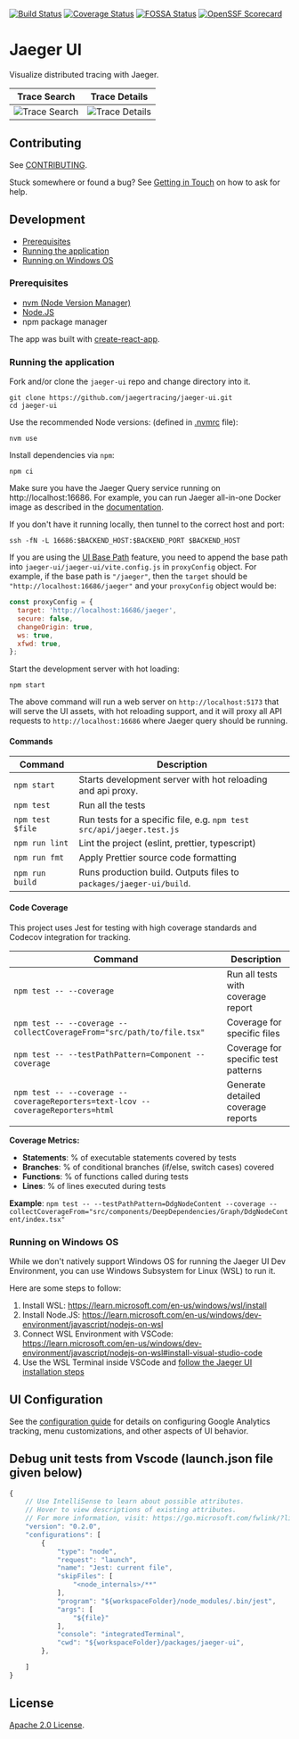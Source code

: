 [![Build Status][ci-img]][ci] [![Coverage Status][cov-img]][cov] [![FOSSA Status][fossa-img]][fossa] [![OpenSSF Scorecard](https://api.securityscorecards.dev/projects/github.com/jaegertracing/jaeger-ui/badge)](https://securityscorecards.dev/viewer/?uri=github.com/jaegertracing/jaeger-ui)

# Jaeger UI

Visualize distributed tracing with Jaeger.

|              Trace Search              |             Trace Details              |
| :------------------------------------: | :------------------------------------: |
| ![Trace Search](./media/ss_search.png) | ![Trace Details](./media/ss_trace.png) |

## Contributing

See [CONTRIBUTING](./CONTRIBUTING.md).

Stuck somewhere or found a bug? See [Getting in Touch](https://www.jaegertracing.io/get-in-touch/) on how to ask for help.

## Development

- [Prerequisites](#prerequisites)
- [Running the application](#running-the-application)
- [Running on Windows OS](#running-on-windows-os)

### Prerequisites

- [nvm (Node Version Manager)](https://github.com/nvm-sh/nvm)
- [Node.JS](https://nodejs.org/en)
- npm package manager

The app was built with [create-react-app](https://github.com/facebookincubator/create-react-app).

### Running the application

Fork and/or clone the `jaeger-ui` repo and change directory into it.

```
git clone https://github.com/jaegertracing/jaeger-ui.git
cd jaeger-ui
```

Use the recommended Node versions: (defined in [.nvmrc](./.nvmrc) file):

```
nvm use
```

Install dependencies via `npm`:

```
npm ci
```

Make sure you have the Jaeger Query service running on http://localhost:16686. For example, you can run Jaeger all-in-one Docker image as described in the [documentation][aio-docs].

If you don't have it running locally, then tunnel to the correct host and port:

```
ssh -fN -L 16686:$BACKEND_HOST:$BACKEND_PORT $BACKEND_HOST
```

If you are using the [UI Base Path](https://www.jaegertracing.io/docs/1.7/deployment/#ui-base-path) feature, you need to append the base path into `jaeger-ui/jaeger-ui/vite.config.js` in `proxyConfig` object. For example, if the base path is `"/jaeger"`, then the `target` should be `"http://localhost:16686/jaeger"` and your `proxyConfig` object would be:

```js
const proxyConfig = {
  target: 'http://localhost:16686/jaeger',
  secure: false,
  changeOrigin: true,
  ws: true,
  xfwd: true,
};
```

Start the development server with hot loading:

```
npm start
```

The above command will run a web server on `http://localhost:5173` that will serve the UI assets, with hot reloading support, and it will proxy all API requests to `http://localhost:16686` where Jaeger query should be running.

#### Commands

| Command          | Description                                                           |
| ---------------- | --------------------------------------------------------------------- |
| `npm start`      | Starts development server with hot reloading and api proxy.           |
| `npm test`       | Run all the tests                                                     |
| `npm test $file` | Run tests for a specific file, e.g. `npm test src/api/jaeger.test.js` |
| `npm run lint`   | Lint the project (eslint, prettier, typescript)                       |
| `npm run fmt`    | Apply Prettier source code formatting                                 |
| `npm run build`  | Runs production build. Outputs files to `packages/jaeger-ui/build`.   |

#### Code Coverage

This project uses Jest for testing with high coverage standards and Codecov integration for tracking.

| Command | Description |
| --- | --- |
| `npm test -- --coverage` | Run all tests with coverage report |
| `npm test -- --coverage --collectCoverageFrom="src/path/to/file.tsx"` | Coverage for specific files |
| `npm test -- --testPathPattern=Component --coverage` | Coverage for specific test patterns |
| `npm test -- --coverage --coverageReporters=text-lcov --coverageReporters=html` | Generate detailed coverage reports |

**Coverage Metrics:**

- **Statements**: % of executable statements covered by tests
- **Branches**: % of conditional branches (if/else, switch cases) covered
- **Functions**: % of functions called during tests
- **Lines**: % of lines executed during tests

**Example**: `npm test -- --testPathPattern=DdgNodeContent --coverage --collectCoverageFrom="src/components/DeepDependencies/Graph/DdgNodeContent/index.tsx"`

### Running on Windows OS

While we don't natively support Windows OS for running the Jaeger UI Dev Environment, you can use Windows Subsystem for Linux (WSL) to run it.

Here are some steps to follow:

1. Install WSL: https://learn.microsoft.com/en-us/windows/wsl/install
2. Install Node.JS: https://learn.microsoft.com/en-us/windows/dev-environment/javascript/nodejs-on-wsl
3. Connect WSL Environment with VSCode: https://learn.microsoft.com/en-us/windows/dev-environment/javascript/nodejs-on-wsl#install-visual-studio-code
4. Use the WSL Terminal inside VSCode and [follow the Jaeger UI installation steps](#running-the-application)

## UI Configuration

See the [configuration guide](https://www.jaegertracing.io/docs/latest/frontend-ui/) for details on configuring Google Analytics tracking, menu customizations, and other aspects of UI behavior.

## Debug unit tests from Vscode (launch.json file given below)

```javascript
{
    // Use IntelliSense to learn about possible attributes.
    // Hover to view descriptions of existing attributes.
    // For more information, visit: https://go.microsoft.com/fwlink/?linkid=830387
    "version": "0.2.0",
    "configurations": [
        {
            "type": "node",
            "request": "launch",
            "name": "Jest: current file",
            "skipFiles": [
                "<node_internals>/**"
            ],
            "program": "${workspaceFolder}/node_modules/.bin/jest",
            "args": [
                "${file}"
            ],
            "console": "integratedTerminal",
            "cwd": "${workspaceFolder}/packages/jaeger-ui",
        },

    ]
}

```

## License

[Apache 2.0 License](./LICENSE).

[ci-img]: https://github.com/jaegertracing/jaeger-ui/workflows/Unit%20Tests/badge.svg?branch=main
[ci]: https://github.com/jaegertracing/jaeger-ui/actions
[cov-img]: https://codecov.io/gh/jaegertracing/jaeger-ui/branch/main/graph/badge.svg
[cov]: https://codecov.io/gh/jaegertracing/jaeger-ui
[aio-docs]: https://www.jaegertracing.io/docs/latest/getting-started/
[fossa-img]: https://app.fossa.io/api/projects/git%2Bgithub.com%2Fjaegertracing%2Fjaeger-ui.svg?type=shield
[fossa]: https://app.fossa.io/projects/git%2Bgithub.com%2Fjaegertracing%2Fjaeger-ui?ref=badge_shield
